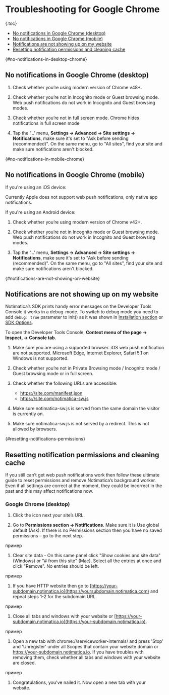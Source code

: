 # Troubleshooting for Google Chrome

{.toc}
* [No notifications in Google Chrome (desktop)](#no-notifications-in-desktop-chrome)
* [No notifications in Google Chrome (mobile)](#no-notifications-in-mobile-chrome)
* [Notifications are not showing up on my website](#notifications-are-not-showing-on-website)
* [Resetting notification permissions and cleaning cache](#resetting-notifications-permissions)

{#no-notifications-in-desktop-chrome}
## No notifications in Google Chrome (desktop)

1. Check whether you’re using modern version of Chrome v48+.

1. Check whether you’re not in Incognito mode or Guest browsing mode. Web push notifications do not work in Incognito and Guest browsing modes.

1. Check whether you’re not in full screen mode. Chrome hides notifications in full screen mode

1. Tap the ‘...’ menu, **Settings → Advanced → Site settings → Notifications**, make sure it's set to "Ask before sending (recommended)". On the same menu, go to "All sites", find your site and make sure notifications aren't blocked.

{#no-notifications-in-mobile-chrome}
## No notifications in Google Chrome (mobile)

If you're using an iOS device:

Currently Apple does not support web push notifications, only native app notifications.

If you're using an Android device:

1. Check whether you’re using modern version of Chrome v42+.

1. Check whether you’re not in Incognito mode or Guest browsing mode. Web push notifications do not work in Incognito and Guest browsing modes.

1. Tap the ‘...’ menu, **Settings → Advanced → Site settings → Notifications**, make sure it's set to "Ask before sending (recommended)". On the same menu, go to "All sites", find your site and make sure notifications aren't blocked.

{#notifications-are-not-showing-on-website}
## Notifications are not showing up on my website

Notimatica’s SDK prints handy error messages on the Developer Tools Console it works in a debug-mode. To switch to debug mode you need to add `debug: true` parameter to init() as it was shown in [Installation section](/docs/sdk-installation#initialize-sdk) or [SDK Options]('/docs/sdk-options').

To open the Developer Tools Console, **Context menu of the page → Inspect, → Console tab**.

1. Make sure you are using a supported browser. iOS web push notification are not supported. Microsoft Edge, Internet Explorer, Safari 5.1 on Windows is not supported.

1. Check whether you’re not in Private Browsing mode / Incognito mode / Guest browsing mode or in full screen.

1. Check whether the following URLs are accessible:

    * https://site.com/manifest.json
    * https://site.com/notimatica-sw.js

1. Make sure notimatica-sw.js is served from the same domain the visitor is currently on.

1. Make sure notimatica-sw.js is not served by a redirect. This is not allowed by browsers.

{#resetting-notifications-permissions}
## Resetting notification permissions and cleaning cache

If you still can’t get web push notifications work then follow these ultimate guide to reset permissions and remove Notimatica’s background worker. Even if all settings are correct at the moment, they could be incorrect in the past and this may affect notifications now.

### Google Chrome (desktop)

1. Click the icon next your site’s URL.

1. Go to **Permissions section → Notifications**. Make sure it is Use global default (Ask). If there is no Permissions section then you have no saved permissions – go to the next step.

пример

1. Clear site data - On this same panel click "Show cookies and site data" (Windows) or "# from this site" (Mac). Select all the entries at once and click "Remove". No entries should be left.

пример

1. If you have HTTP website then go to [https://your-subdomain.notimatica.io](https://yoursubdomain.notimatica.com) and repeat steps 1-2 for the subdomain URL.

пример

1. Close all tabs and windows with your website or [https://your-subdomain.notimatica.io](https://your-subdomain.notimatica.io).

пример

1. Open a new tab with chrome://serviceworker-internals/ and press 'Stop' and 'Unregister' under all Scopes that contain your website domain or https://your-subdomain.notimatica.io. If you have troubles with removing them, check whether all tabs and windows with your website are closed.

пример

1. Congratulations, you've nailed it. Now open a new tab with your website.

